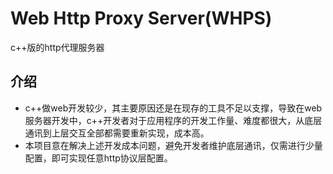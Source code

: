 # Web Http Proxy Server(WHPS)
c++版的http代理服务器

## 介绍
- c++做web开发较少，其主要原因还是在现存的工具不足以支撑，导致在web服务器开发中，c++开发者对于应用程序的开发工作量、难度都很大，从底层通讯到上层交互全部都需要重新实现，成本高。
- 本项目意在解决上述开发成本问题，避免开发者维护底层通讯，仅需进行少量配置，即可实现任意http协议层配置。

